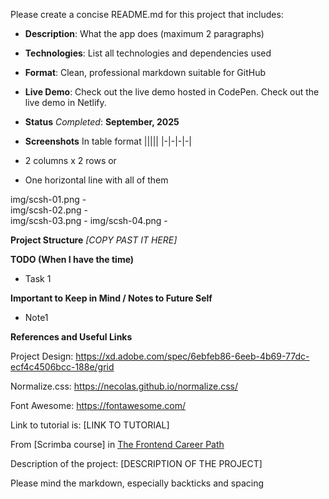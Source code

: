 Please create a concise README.md for this project that includes:
- **Description**: What the app does (maximum 2 paragraphs)
- **Technologies**: List all technologies and dependencies used
- **Format**: Clean, professional markdown suitable for GitHub

- **Live Demo**: 
    Check out the live demo []() hosted in CodePen.
    Check out the live demo []() in Netlify.

- **Status** _Completed_: **September, 2025**

- **Screenshots** 
In table format 
|||||
|-|-|-|-|

- 2 columns x 2 rows 
or 
- One horizontal line with all of them  


img/scsh-01.png  -  
img/scsh-02.png	 - 	
img/scsh-03.png  - 
img/scsh-04.png  - 
 
**Project Structure**
_[COPY PAST IT HERE]_

**TODO (When I have the time)**
- Task 1  

**Important to Keep in Mind / Notes to Future Self**

- Note1

**References and Useful Links**

Project Design: https://xd.adobe.com/spec/6ebfeb86-6eeb-4b69-77dc-ecf4c4506bcc-188e/grid

Normalize.css: https://necolas.github.io/normalize.css/

Font Awesome: https://fontawesome.com/





Link to tutorial is: [LINK TO TUTORIAL]



From [Scrimba course] in [The Frontend Career Path](https://scrimba.com/fullstack-path-c0fullstack)

Description of the project: [DESCRIPTION OF THE PROJECT]

Please mind the markdown, especially backticks and spacing 
